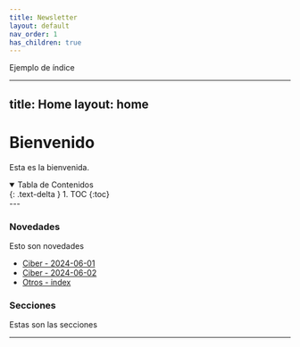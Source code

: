 ```yaml
---
title: Newsletter
layout: default
nav_order: 1
has_children: true
---
```


Ejemplo de índice

---
title: Home
layout: home
---

# Bienvenido

Esta es la bienvenida.

<details open markdown="block">
  <summary>Tabla de Contenidos</summary>
  {: .text-delta }
1. TOC
{:toc}
</details>
---

### Novedades

Esto son novedades

- [Ciber - 2024-06-01](ciber/2024-06-01/)
- [Ciber - 2024-06-02](ciber/2024-06-02/)
- [Otros - index](otros/index/)



### Secciones

Estas son las secciones

---

